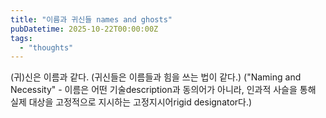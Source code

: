 ```yaml
---
title: "이름과 귀신들 names and ghosts"
pubDatetime: 2025-10-22T00:00:00Z
tags:
  - "thoughts"
---
```


(귀)신은 이름과 같다. (귀신들은 이름들과 힘을 쓰는 법이 같다.)
("Naming and Necessity" - 이름은 어떤 기술description과 동의어가 아니라, 인과적 사슬을 통해 실제 대상을 고정적으로 지시하는 고정지시어rigid designator다.)
